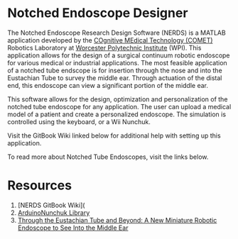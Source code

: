 # Notched Endoscope Designer
The Notched Endoscope Research Design Software (NERDS) is a MATLAB application
developed by the [COgnitive MEdical Technology (COMET)](https://www.wpicometlab.com/) Robotics Laboratory 
at [Worcester Polytechnic Institute](https://www.wpi.edu/) (WPI). This application allows for the design of
 a surgical continuum robotic endoscope for various medical or industrial applications. 
The most feasible application of a notched tube endscope is for insertion through 
the nose and into the Eustachian Tube to survey the middle ear. Through actuation of 
the distal end, this endoscope can view a significant portion of the middle ear. 

This software allows for the design, optimization and personalization of the 
notched tube endoscope for any application. The user can upload a medical model
of a patient and create a personalized endoscope. The simulation is controlled
using the keyboard, or a Wii Nunchuk.

Visit the GitBook Wiki linked below for additional help with setting up this
application. 

To read more about Notched Tube Endoscopes, visit the links below.

# Resources
1. [NERDS GitBook Wiki](
2. [ArduinoNunchuk Library](https://github.com/GabrielBianconi/arduino-nunchuk)
3. [Through the Eustachian Tube and Beyond: A New Miniature Robotic Endoscope to See Into the Middle Ear](https://ieeexplore.ieee.org/abstract/document/7855722)
